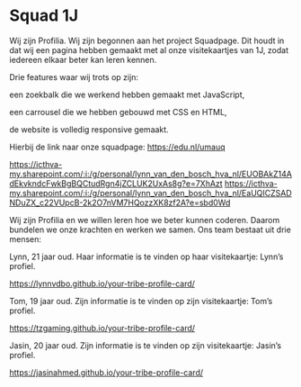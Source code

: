 # Squad 1J

Wij zijn Profilia. Wij zijn begonnen aan het project Squadpage. Dit houdt in dat wij een pagina hebben gemaakt met al onze visitekaartjes van 1J, zodat iedereen elkaar beter kan leren kennen.

Drie features waar wij trots op zijn:

een zoekbalk die we werkend hebben gemaakt met JavaScript,

een carrousel die we hebben gebouwd met CSS en HTML,

de website is volledig responsive gemaakt.

Hierbij de link naar onze squadpage: https://edu.nl/umauq

https://icthva-my.sharepoint.com/:i:/g/personal/lynn_van_den_bosch_hva_nl/EUOBAkZ14AdEkvkndcFwkBgBQCtudRgn4jZCLUK2UxAs8g?e=7XhAzt
https://icthva-my.sharepoint.com/:i:/g/personal/lynn_van_den_bosch_hva_nl/EaUQICZSADNDuZX_c22VUpcB-2k2O7nVM7HQozzXK8zf2A?e=sbd0Wd





Wij zijn Profilia en we willen leren hoe we beter kunnen coderen. Daarom bundelen we onze krachten en werken we samen. Ons team bestaat uit drie mensen:

Lynn, 21 jaar oud. Haar informatie is te vinden op haar visitekaartje: Lynn’s profiel.

https://lynnvdbo.github.io/your-tribe-profile-card/

Tom, 19 jaar oud. Zijn informatie is te vinden op zijn visitekaartje: Tom’s profiel.

https://tzgaming.github.io/your-tribe-profile-card/

Jasin, 20 jaar oud. Zijn informatie is te vinden op zijn visitekaartje: Jasin’s profiel.

https://jasinahmed.github.io/your-tribe-profile-card/
